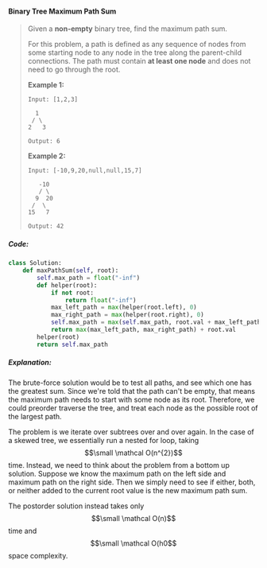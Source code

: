 #### Binary Tree Maximum Path Sum

> Given a **non-empty** binary tree, find the maximum path sum.
>
> For this problem, a path is defined as any sequence of nodes from some starting node to any node in the tree along the parent-child connections. The path must contain **at least one node** and does not need to go through the root.
>
> **Example 1:**
>
> ```
> Input: [1,2,3]
>        
>   1
>  / \
> 2   3
>
> Output: 6
> ```
>
> **Example 2:**
>
> ```
> Input: [-10,9,20,null,null,15,7]
>
>    -10
>    / \
>   9  20
>  /  \
> 15   7
>
> Output: 42
> ```

##### Code:

```py
class Solution:    
    def maxPathSum(self, root):
        self.max_path = float("-inf")
        def helper(root):
            if not root:
                return float("-inf")
            max_left_path = max(helper(root.left), 0)
            max_right_path = max(helper(root.right), 0)
            self.max_path = max(self.max_path, root.val + max_left_path + max_right_path)
            return max(max_left_path, max_right_path) + root.val
        helper(root)
        return self.max_path
```

##### Explanation:

The brute-force solution would be to test all paths, and see which one has the greatest sum. Since we're told that the path can't be empty, that means the maximum path needs to start with some node as its root. Therefore, we could preorder traverse the tree, and treat each node as the possible root of the largest path. 

The problem is we iterate over subtrees over and over again. In the case of a skewed tree, we essentially run a nested for loop, taking $$\small \mathcal O(n^{2})$$ time. Instead, we need to think about the problem from a bottom up solution. Suppose we know the maximum path on the left side and maximum path on the right side. Then we simply need to see if either, both, or neither added to the current root value is the new maximum path sum. 

The postorder solution instead takes only $$\small \mathcal O(n)$$ time and $$\small \mathcal O(h0$$ space complexity. 



